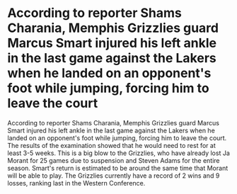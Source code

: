 # According to reporter Shams Charania, Memphis Grizzlies guard Marcus Smart injured his left ankle in the last game against the Lakers when he landed on an opponent's foot while jumping, forcing him to leave the court 
 According to reporter Shams Charania, Memphis Grizzlies guard Marcus Smart injured his left ankle in the last game against the Lakers when he landed on an opponent's foot while jumping, forcing him to leave the court. The results of the examination showed that he would need to rest for at least 3-5 weeks. This is a big blow to the Grizzlies, who have already lost Ja Morant for 25 games due to suspension and Steven Adams for the entire season. Smart's return is estimated to be around the same time that Morant will be able to play. The Grizzlies currently have a record of 2 wins and 9 losses, ranking last in the Western Conference.